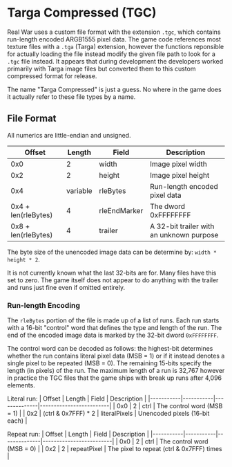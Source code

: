# Targa Compressed (TGC)
Real War uses a custom file format with the extension `.tgc`, which contains run-length encoded ARGB1555 pixel data. The game code references most texture files with a `.tga` (Targa) extension, however the functions reponsible for actually loading the file instead modify the given file path to look for a `.tgc` file instead. It appears that during development the developers worked primarily with Targa image files but converted them to this custom compressed format for release.

The name "Targa Compressed" is just a guess. No where in the game does it actually refer to these file types by a name.

## File Format
All numerics are little-endian and unsigned.

| Offset    | Length    | Field        | Description             |
|-----------|-----------|--------------|-------------------------|
| 0x0       | 2         | width        | Image pixel width       |
| 0x2       | 2         | height       | Image pixel height      |
| 0x4       | variable  | rleBytes     | Run-length encoded pixel data |
| 0x4 + len(rleBytes) | 4 | rleEndMarker | The dword 0xFFFFFFFF  |
| 0x8 + len(rleBytes) | 4 | trailer    | A 32-bit trailer with an unknown purpose |

The byte size of the unencoded image data can be determine by: `width * height * 2`.

It is not currently known what the last 32-bits are for. Many files have this set to zero. The game itself does not appear to do anything with the trailer and runs just fine even if omitted entirely.

### Run-length Encoding
The `rleBytes` portion of the file is made up of a list of runs. Each run starts with a 16-bit "control" word that defines the type and length of the run. The end of the encoded image data is marked by the 32-bit dword `0xFFFFFFFF`.

The control word can be decoded as follows: the highest-bit determines whether the run contains literal pixel data (MSB = 1) or if it instead denotes a single pixel to be repeated (MSB = 0). The remaining 15-bits specify the length (in pixels) of the run. The maximum length of a run is 32,767 however in practice the TGC files that the game ships with break up runs after 4,096 elements.

Literal run:
| Offset    | Length    | Field        | Description             |
|-----------|-----------|--------------|-------------------------|
| 0x0       | 2         | ctrl         | The control word (MSB = 1) |
| 0x2       | (ctrl & 0x7FFF) * 2 | literalPixels | Unencoded pixels (16-bit each) |

Repeat run:
| Offset    | Length    | Field        | Description             |
|-----------|-----------|--------------|-------------------------|
| 0x0       | 2         | ctrl         | The control word (MSB = 0) |
| 0x2       | 2         | repeatPixel  | The pixel to repeat (ctrl & 0x7FFF) times |
